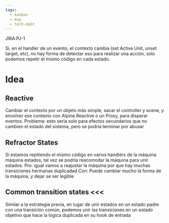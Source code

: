 ```yaml
---
tags:
  - kanban
  - mvp
  - tech-debt
---
```

JIRA:PJ-1

Si, en el handler de un evento, el contexto cambia (set Active Unit, unset target, etc), no hay forma de detectar eso para realizar una acción, solo podemos repetir el mismo código en cada estado.

# Idea

## Reactive
Cambiar el contexto por un objeto más simple, sacar el controller y scene, y envolver ese contexto con Alpine.Reactive o un Proxy, para disparar eventos.
Problema: esto sería solo para efectos secundarios que no cambien el estado del sistema, pero se podría terminar por abusar

## Refractor States
Si estamos repitiendo el mismo código en varios handlers de la máquina máquina estados, tal vez se podría reacomodar la máquina para unir estados.
Pro: igual vamos a reajustar la máquina por que hay muchas transiciones hermanas duplicadad
Con: Puede cambiar mucho la forma de la máquina, y dejar se ser legible

## Common transition states <<<
Similar a la estrategia previa, en lugar de unir estados en un estado padre con una transición común, podemos unir las transiciones en un estado objetivo que hace la lógica duplicada en su hook de entrada 